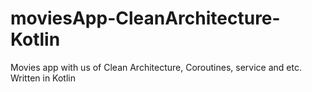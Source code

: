 # moviesApp-CleanArchitecture-Kotlin
Movies app with us of Clean Architecture, Coroutines, service and etc. Written in Kotlin
